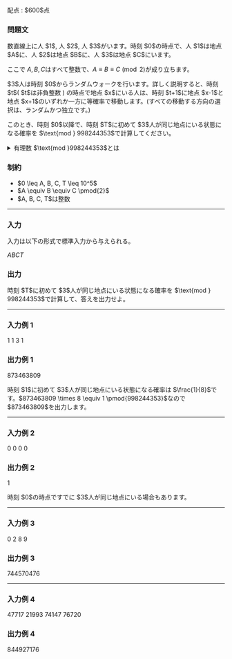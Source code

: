 
<div>

<span>

<span>

<p>
配点 : $600$点
</p>

<div>

<section>

### **問題文**

<p>
数直線上に人 $1$, 人 $2$, 人 $3$がいます。時刻 $0$の時点で、人 $1$は地点 $A$に、人 $2$は地点 $B$に、人 $3$は地点 $C$にいます。

ここで $A, B, C$はすべて整数で、$A \equiv B \equiv C \pmod{2}$が成り立ちます。  
</p>

<p>
$3$人は時刻 $0$からランダムウォークを行います。詳しく説明すると、時刻 $t$( $t$は非負整数 ) の時点で地点 $x$にいる人は、時刻 $t+1$に地点 $x-1$と地点 $x+1$のいずれか一方に等確率で移動します。(すべての移動する方向の選択は、ランダムかつ独立です。)
</p>

<p>
このとき、時刻 $0$以降で、時刻 $T$に初めて $3$人が同じ地点にいる状態になる確率を $\text{mod } 998244353$で計算してください。
</p>

<details>

<summary>
有理数 $\text{mod }998244353$とは
</summary>
求める確率は必ず有理数となることが証明できます。  
またこの問題の制約下では、その値を互いに素な $2$つの整数 $P$, $Q$を用いて $\frac{P}{Q}$と表したとき、$R \times Q \equiv P\pmod{998244353}$かつ $0 \leq R \lt 998244353$を満たす整数 $R$がただ一つ存在することが証明できます。この $R$を求めてください。


</details>

</section>

</div>

<div>

<section>

### **制約**

<ul>

<li>
$0 \leq A, B, C, T \leq 10^5$
</li>

<li>
$A \equiv B \equiv C \pmod{2}$
</li>

<li>
$A, B, C, T$は整数
</li>

</ul>

</section>

</div>

---

<div>

<div>

<section>

### **入力**

<p>
入力は以下の形式で標準入力から与えられる。
</p>

<div>

$A$$B$$C$$T$
</div>

</section>

</div>

<div>

<section>

### **出力**

<p>
時刻 $T$に初めて $3$人が同じ地点にいる状態になる確率を $\text{mod } 998244353$で計算して、答えを出力せよ。
</p>

</section>

</div>

</div>

---

<div>

<section>

### **入力例 1**

<div>

1 1 3 1

</div>

</section>

</div>

<div>

<section>

### **出力例 1**

<div>

873463809

</div>

<p>
時刻 $1$に初めて $3$人が同じ地点にいる状態になる確率は $\frac{1}{8}$です。$873463809 \times 8 \equiv 1 \pmod{998244353}$なので $873463809$を出力します。
</p>

</section>

</div>

---

<div>

<section>

### **入力例 2**

<div>

0 0 0 0

</div>

</section>

</div>

<div>

<section>

### **出力例 2**

<div>

1

</div>

<p>
時刻 $0$の時点ですでに $3$人が同じ地点にいる場合もあります。
</p>

</section>

</div>

---

<div>

<section>

### **入力例 3**

<div>

0 2 8 9

</div>

</section>

</div>

<div>

<section>

### **出力例 3**

<div>

744570476

</div>

</section>

</div>

---

<div>

<section>

### **入力例 4**

<div>

47717 21993 74147 76720

</div>

</section>

</div>

<div>

<section>

### **出力例 4**

<div>

844927176

</div>

</section>

</div>

</span>

</span>

</div>
